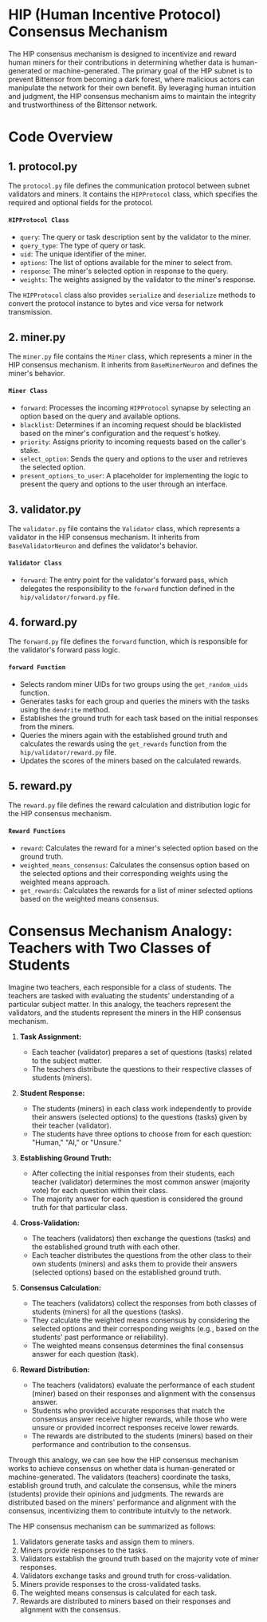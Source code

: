 # HIP (Human Incentive Protocol) Consensus Mechanism

The HIP consensus mechanism is designed to incentivize and reward human miners for their contributions in determining whether data is human-generated or machine-generated. The primary goal of the HIP subnet is to prevent Bittensor from becoming a dark forest, where malicious actors can manipulate the network for their own benefit. By leveraging human intuition and judgment, the HIP consensus mechanism aims to maintain the integrity and trustworthiness of the Bittensor network.

# Code Overview

## 1. protocol.py

The `protocol.py` file defines the communication protocol between subnet validators and miners. It contains the `HIPProtocol` class, which specifies the required and optional fields for the protocol.

#### `HIPProtocol Class`

- `query`: The query or task description sent by the validator to the miner.
- `query_type`: The type of query or task.
- `uid`: The unique identifier of the miner.
- `options`: The list of options available for the miner to select from.
- `response`: The miner's selected option in response to the query.
- `weights`: The weights assigned by the validator to the miner's response.

The `HIPProtocol` class also provides `serialize` and `deserialize` methods to convert the protocol instance to bytes and vice versa for network transmission.

## 2. miner.py

The `miner.py` file contains the `Miner` class, which represents a miner in the HIP consensus mechanism. It inherits from `BaseMinerNeuron` and defines the miner's behavior.

#### `Miner Class`

- `forward`: Processes the incoming `HIPProtocol` synapse by selecting an option based on the query and available options.
- `blacklist`: Determines if an incoming request should be blacklisted based on the miner's configuration and the request's hotkey.
- `priority`: Assigns priority to incoming requests based on the caller's stake.
- `select_option`: Sends the query and options to the user and retrieves the selected option.
- `present_options_to_user`: A placeholder for implementing the logic to present the query and options to the user through an interface.

## 3. validator.py

The `validator.py` file contains the `Validator` class, which represents a validator in the HIP consensus mechanism. It inherits from `BaseValidatorNeuron` and defines the validator's behavior.

#### `Validator Class`

- `forward`: The entry point for the validator's forward pass, which delegates the responsibility to the `forward` function defined in the `hip/validator/forward.py` file.

## 4. forward.py

The `forward.py` file defines the `forward` function, which is responsible for the validator's forward pass logic.

#### `forward Function`

- Selects random miner UIDs for two groups using the `get_random_uids` function.
- Generates tasks for each group and queries the miners with the tasks using the `dendrite` method.
- Establishes the ground truth for each task based on the initial responses from the miners.
- Queries the miners again with the established ground truth and calculates the rewards using the `get_rewards` function from the `hip/validator/reward.py` file.
- Updates the scores of the miners based on the calculated rewards.

## 5. reward.py

The `reward.py` file defines the reward calculation and distribution logic for the HIP consensus mechanism.

#### `Reward Functions`

- `reward`: Calculates the reward for a miner's selected option based on the ground truth.
- `weighted_means_consensus`: Calculates the consensus option based on the selected options and their corresponding weights using the weighted means approach.
- `get_rewards`: Calculates the rewards for a list of miner selected options based on the weighted means consensus.

# Consensus Mechanism Analogy: Teachers with Two Classes of Students

Imagine two teachers, each responsible for a class of students. The teachers are tasked with evaluating the students' understanding of a particular subject matter. In this analogy, the teachers represent the validators, and the students represent the miners in the HIP consensus mechanism.

1. **Task Assignment:**
   - Each teacher (validator) prepares a set of questions (tasks) related to the subject matter.
   - The teachers distribute the questions to their respective classes of students (miners).

2. **Student Response:**
   - The students (miners) in each class work independently to provide their answers (selected options) to the questions (tasks) given by their teacher (validator).
   - The students have three options to choose from for each question: "Human," "AI," or "Unsure."

3. **Establishing Ground Truth:**
   - After collecting the initial responses from their students, each teacher (validator) determines the most common answer (majority vote) for each question within their class.
   - The majority answer for each question is considered the ground truth for that particular class.

4. **Cross-Validation:**
   - The teachers (validators) then exchange the questions (tasks) and the established ground truth with each other.
   - Each teacher distributes the questions from the other class to their own students (miners) and asks them to provide their answers (selected options) based on the established ground truth.

5. **Consensus Calculation:**
   - The teachers (validators) collect the responses from both classes of students (miners) for all the questions (tasks).
   - They calculate the weighted means consensus by considering the selected options and their corresponding weights (e.g., based on the students' past performance or reliability).
   - The weighted means consensus determines the final consensus answer for each question (task).

6. **Reward Distribution:**
   - The teachers (validators) evaluate the performance of each student (miner) based on their responses and alignment with the consensus answer.
   - Students who provided accurate responses that match the consensus answer receive higher rewards, while those who were unsure or provided incorrect responses receive lower rewards.
   - The rewards are distributed to the students (miners) based on their performance and contribution to the consensus.

Through this analogy, we can see how the HIP consensus mechanism works to achieve consensus on whether data is human-generated or machine-generated. The validators (teachers) coordinate the tasks, establish ground truth, and calculate the consensus, while the miners (students) provide their opinions and judgments. The rewards are distributed based on the miners' performance and alignment with the consensus, incentivizing them to contribute intuitvly to the network.


The HIP consensus mechanism can be summarized as follows:
1. Validators generate tasks and assign them to miners.
2. Miners provide responses to the tasks.
3. Validators establish the ground truth based on the majority vote of miner responses.
4. Validators exchange tasks and ground truth for cross-validation.
5. Miners provide responses to the cross-validated tasks.
6. The weighted means consensus is calculated for each task.
7. Rewards are distributed to miners based on their responses and alignment with the consensus.

